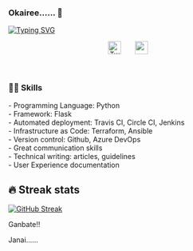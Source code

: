 <!--<img src=https://user-images.githubusercontent.com/49791498/132563321-cab70e5c-3d3d-47ec-ae2c-9272877e851e.jpeg alt="MyPic"> -->

### Okairee...... 👋

[![Typing SVG](https://readme-typing-svg.herokuapp.com?color=%23267D21D8&center=true&lines=Technical+Program+Manager;DevOps+Engineer;Technical+Writer;Tutor)](https://git.io/typing-svg)

<!-- Social icons section -->
<p align="center">
 <a href="https://twitter.com/mba_oma"><img width="26px" alt="Twitter" title="Twitter" src="https://i.imgur.com/OXZM1L6.png"/></a>
  &#8287;&#8287;&#8287;&#8287;&#8287;
  <a href="https://linkedin.com/in/mbaoma-chioma-mary" alt="LinkedIn"><img width="26px" src="https://i.imgur.com/OViZO8J.png"/></a>
  &#8287;&#8287;&#8287;&#8287;&#8287;
  
  </a>
</p>

<br/>

### 👨‍💻 Skills

<p>
    - Programming Language: Python <br>
    - Framework: Flask <br>
    - Automated deployment: Travis CI, Circle CI, Jenkins <br>
    - Infrastructure as Code: Terraform, Ansible <br>
    - Version control: Github, Azure DevOps <br>
    - Great communication skills <br>
    - Technical writing: articles, guidelines <br>
    - User Experience documentation <br>


## 🔥 Streak stats
[![GitHub Streak](http://github-readme-streak-stats.herokuapp.com?user=Mbaoma&theme=cobalt)](https://git.io/streak-stats)
<br>
 
Ganbate!! <br>

Janai......
<!--
**Mbaoma/Mbaoma** is a ✨ _special_ ✨ repository because its `README.md` (this file) appears on your GitHub profile.

Here are some ideas to get you started:

- 🔭 I’m currently working on ...
- 🌱 I’m currently learning ...
- 👯 I’m looking to collaborate on ...
- 🤔 I’m looking for help with ...
- 💬 Ask me about ...
- 📫 How to reach me: ...
- 😄 Pronouns: ...
- ⚡ Fun fact: ...
-->
